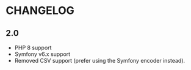 CHANGELOG
=========

2.0
---

* PHP 8 support
* Symfony v6.x support
* Removed CSV support (prefer using the Symfony encoder instead).